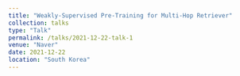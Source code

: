 ```yaml
---
title: "Weakly-Supervised Pre-Training for Multi-Hop Retriever"
collection: talks
type: "Talk"
permalink: /talks/2021-12-22-talk-1
venue: "Naver"
date: 2021-12-22
location: "South Korea"
---
```

